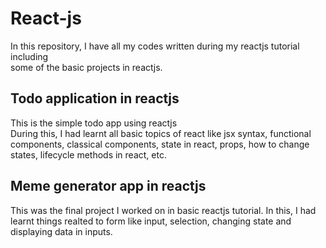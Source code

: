 # React-js
In this repository, I have all my codes written during my reactjs tutorial including <br>some of the basic projects in reactjs.

## Todo application in reactjs
This is the simple todo app using reactjs <br>
During this, I had learnt all basic topics of react like jsx syntax, functional <br>components, classical components, state in react,
props, how to change states, lifecycle methods in react, etc.

## Meme generator app in reactjs
This was the final project I worked on in basic reactjs tutorial.
In this, I had learnt things realted to form like input, selection, changing state and displaying data in inputs.

